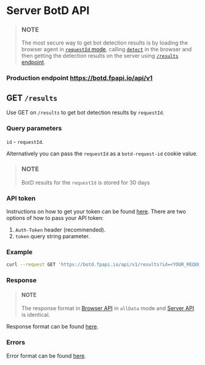 # Server BotD API

> ### NOTE
>
> The most secure way to get bot detection results is by loading the browser agent in [`requestId` mode](response.md#browser-api-mode-is-requestid),
> calling [`detect`](api.md#botdetectordetect) in the browser and then getting the detection results on the server using [`/results` endpoint](#get-results).

### Production endpoint https://botd.fpapi.io/api/v1

## GET `/results`
Use GET on `/results` to get bot detection results by `requestId`.

### Query parameters

`id` - `requestId`.

Alternatively you can pass the `requestId` as a `botd-request-id` cookie value.

> ### NOTE
> BotD results for the `requestId` is stored for 30 days

### API token

Instructions on how to get your token can be found [here](/README.md#authentication).
There are two options of how to pass your API token:
1) `Auth-Token` header (recommended).
2) `token` query string parameter.

### Example

```sh
curl --request GET 'https://botd.fpapi.io/api/v1/results?id=<YOUR_REQUEST_ID>&token=<YOUR_TOKEN>'
```

### Response

> #### NOTE
>
> The response format in [Browser API](api.md) in `allData` mode and [Server API](server_api.md) is identical.

Response format can be found [here](response.md#browser-api-mode-is-alldata-or-when-using-the-server-api).

### Errors

Error format can be found [here](error.md#error-format).
